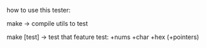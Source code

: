how to use this tester:

make -> compile utils to test

make [test] -> test that feature
test: 
	+nums 
	+char
	+hex (+pointers)

